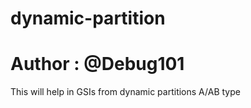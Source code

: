 # dynamic-partition
# Author : @Debug101
 This will help in GSIs from dynamic partitions A/AB type 
  
